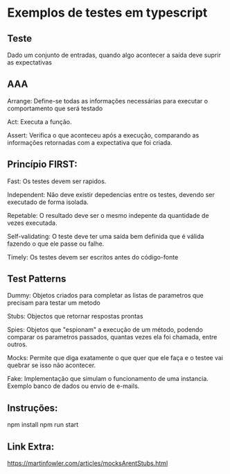 # Exemplos de testes em typescript

## Teste

Dado um conjunto de entradas, quando algo acontecer a saída deve suprir as expectativas

## AAA

Arrange: Define-se todas as informações necessárias para executar o comportamento que será testado

Act: Executa a função.

Assert: Verifica o que aconteceu após a execução, comparando as informações retornadas com a expectativa que foi criada.

## Princípio FIRST:

Fast: Os testes devem ser rapidos.

Independent: Não deve existir depedencias entre os testes, devendo ser executado de forma isolada.

Repetable: O resultado deve ser o mesmo indepente da quantidade de vezes executada.

Self-validating: O teste deve ter uma saída bem definida que é válida fazendo o que ele passe ou falhe.

Timely: Os testes devem ser escritos antes do código-fonte

## Test Patterns

Dummy: Objetos criados para completar as listas de parametros que precisam para testar um metodo

Stubs: Objectos que retornar respostas prontas

Spies: Objetos que "espionam" a execução de um método, podendo comparar os parametros passados, quantas vezes ela foi chamada, entre outros.

Mocks: Permite que diga exatamente o que quer que ele faça e o testee vai quebrar se isso não acontecer.

Fake: Implementação que simulam o funcionamento de uma instancia. Exemplo banco de dados ou envio de e-mails.

## Instruções:

npm install
npm run start

## Link Extra:

https://martinfowler.com/articles/mocksArentStubs.html
